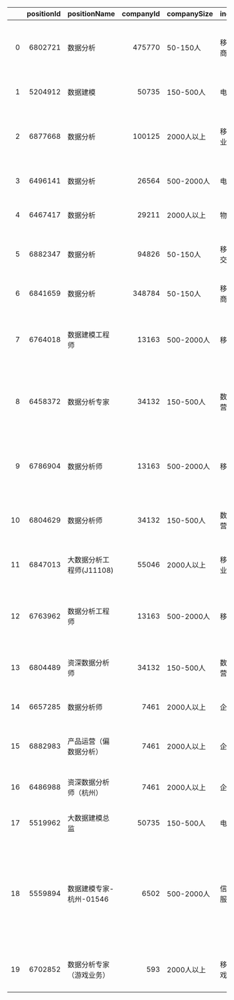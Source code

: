 |    |   positionId | positionName             |   companyId | companySize   | industryField       | financeStage   | companyLabelList                                       | firstType        | secondType   | thirdType    | skillLables                                   | positionLables                                                      | industryLables                                                      | createTime      | formatCreateTime   | district   | businessZones                    |   salary | workYear   | jobNature   | education   | positionAdvantage                        | imState   | lastLogin       |   publisherId |   approve | subwayline   | stationname   | linestaion                               |   latitude |   longitude | hitags                                                                                                                                                                                  |   resumeProcessRate |   resumeProcessDay |   score |   newScore |   matchScore |   matchScoreExplain |   query |   explain |   isSchoolJob |   adWord |   plus |   pcShow |   appShow |   deliver |   gradeDescription |   promotionScoreExplain |   isHotHire |   count | aggregatePositionIds   | famousCompany   |
|---:|-------------:|:-------------------------|------------:|:--------------|:--------------------|:---------------|:-------------------------------------------------------|:-----------------|:-------------|:-------------|:----------------------------------------------|:--------------------------------------------------------------------|:--------------------------------------------------------------------|:----------------|:-------------------|:-----------|:---------------------------------|---------:|:-----------|:------------|:------------|:-----------------------------------------|:----------|:----------------|--------------:|----------:|:-------------|:--------------|:-----------------------------------------|-----------:|------------:|:----------------------------------------------------------------------------------------------------------------------------------------------------------------------------------------|--------------------:|-------------------:|--------:|-----------:|-------------:|--------------------:|--------:|----------:|--------------:|---------:|-------:|---------:|----------:|----------:|-------------------:|------------------------:|------------:|--------:|:-----------------------|:----------------|
|  0 |      6802721 | 数据分析                 |      475770 | 50-150人      | 移动互联网,电商     | A轮            | ['绩效奖金', '带薪年假', '定期体检', '弹性工作']       | 产品|需求|项目类 | 数据分析     | 数据分析     | ['SQL', '数据库', '数据运营', 'BI']           | ['电商', '社交', 'SQL', '数据库', '数据运营', 'BI']                 | ['电商', '社交', 'SQL', '数据库', '数据运营', 'BI']                 | 2020/3/16 11:00 | 11:00发布          | 余杭区     | ['仓前']                         |    37500 | 1-3年      | 全职        | 本科        | 五险一金、弹性工作、带薪年假、年度体检   | today     | 2020/3/16 11:00 |      12022406 |         1 | nan          | nan           | nan                                      |    30.2784 |     120.006 | nan                                                                                                                                                                                     |                  50 |                  1 |     233 |          0 |    15.1019   |                 nan |     nan |       nan |             0 |        0 |    nan |        0 |         0 |         0 |                nan |                     nan |           0 |       0 | []                     | False           |
|  1 |      5204912 | 数据建模                 |       50735 | 150-500人     | 电商                | B轮            | ['年终奖金', '做五休二', '六险一金', '子女福利']       | 开发|测试|运维类 | 数据开发     | 建模         | ['算法', '数据架构']                          | ['算法', '数据架构']                                                | []                                                                  | 2020/3/16 11:08 | 11:08发布          | 滨江区     | ['西兴', '长河']                 |    15000 | 3-5年      | 全职        | 本科        | 六险一金,定期体检,丰厚年终               | disabled  | 2020/3/16 11:08 |       5491688 |         1 | nan          | nan           | nan                                      |    30.188  |     120.201 | nan                                                                                                                                                                                     |                  23 |                  1 |     176 |          0 |    32.5594   |                 nan |     nan |       nan |             0 |        0 |    nan |        0 |         0 |         0 |                nan |                     nan |           0 |       0 | []                     | False           |
|  2 |      6877668 | 数据分析                 |      100125 | 2000人以上    | 移动互联网,企业服务 | 上市公司       | ['节日礼物', '年底双薪', '股票期权', '带薪年假']       | 产品|需求|项目类 | 数据分析     | 数据分析     | ['数据库', '数据分析', 'SQL']                 | ['数据库', 'SQL']                                                   | []                                                                  | 2020/3/16 10:33 | 10:33发布          | 江干区     | ['四季青', '钱江新城']           |     3500 | 1-3年      | 全职        | 本科        | 五险一金 周末双休 不加班 节日福利        | today     | 2020/3/16 10:33 |       5322583 |         1 | 4号线        | 江锦路        | 4号线_城星路;4号线_市民中心;4号线_江锦路 |    30.2415 |     120.213 | nan                                                                                                                                                                                     |                  11 |                  4 |      80 |          0 |    14.9724   |                 nan |     nan |       nan |             0 |        0 |    nan |        0 |         0 |         0 |                nan |                     nan |           0 |       0 | []                     | False           |
|  3 |      6496141 | 数据分析                 |       26564 | 500-2000人    | 电商                | D轮及以上      | ['生日趴', '每月腐败基金', '每月补贴', '年度旅游']     | 开发|测试|运维类 | 数据开发     | 数据分析     | []                                            | ['电商']                                                            | ['电商']                                                            | 2020/3/16 10:10 | 10:10发布          | 江干区     | nan                              |    45000 | 3-5年      | 全职        | 本科        | 年终奖等                                 | threeDays | 2020/3/16 10:10 |       9814560 |         1 | 1号线        | 文泽路        | 1号线_文泽路                             |    30.2994 |     120.35  | nan                                                                                                                                                                                     |                 100 |                  1 |      68 |          0 |    12.8742   |                 nan |     nan |       nan |             0 |        0 |    nan |        0 |         0 |         0 |                nan |                     nan |           0 |       0 | []                     | True            |
|  4 |      6467417 | 数据分析                 |       29211 | 2000人以上    | 物流丨运输          | 上市公司       | ['技能培训', '免费班车', '专项奖金', '岗位晋升']       | 产品|需求|项目类 | 数据分析     | 数据分析     | ['BI', '数据分析', '数据运营']                | ['BI', '数据运营']                                                  | []                                                                  | 2020/3/16 9:56  | 09:56发布          | 余杭区     | ['仓前']                         |    30000 | 3-5年      | 全职        | 大专        | 五险一金                                 | disabled  | 2020/3/16 9:56  |       6392394 |         1 | nan          | nan           | nan                                      |    30.283  |     120.01  | nan                                                                                                                                                                                     |                  20 |                  1 |      66 |          0 |    12.7554   |                 nan |     nan |       nan |             0 |        0 |    nan |        0 |         0 |         0 |                nan |                     nan |           0 |       0 | []                     | True            |
|  5 |      6882347 | 数据分析                 |       94826 | 50-150人      | 移动互联网,社交     | B轮            | ['股票期权', '扁平管理', '五险一金', '岗位晋升']       | 产品|需求|项目类 | 数据分析     | 数据分析     | ['BI', '可视化', '数据分析', '数据库']        | ['音乐', '直播', 'BI', '可视化', '数据库']                          | ['音乐', '直播', 'BI', '可视化', '数据库']                          | 2020/3/16 9:54  | 09:54发布          | 余杭区     | nan                              |    50000 | 1-3年      | 全职        | 本科        | 团建 野生蹦迪 文艺咖 声音发烧友          | threeDays | 2020/3/16 9:54  |      11484869 |         1 | nan          | nan           | nan                                      |    30.2759 |     119.997 | nan                                                                                                                                                                                     |                  16 |                  1 |      66 |          0 |    12.7187   |                 nan |     nan |       nan |             0 |        0 |    nan |        0 |         0 |         0 |                nan |                     nan |           0 |       0 | []                     | False           |
|  6 |      6841659 | 数据分析                 |      348784 | 50-150人      | 移动互联网,电商     | A轮            | ['大牛团队', '扁平管理', '年底双薪', '股票期权']       | 产品|需求|项目类 | 数据分析     | 数据分析     | []                                            | ['工具软件']                                                        | ['工具软件']                                                        | 2020/3/16 9:41  | 09:41发布          | 萧山区     | ['宁围']                         |    30000 | 1-3年      | 全职        | 本科        | 大牛团队 大数据产品                      | threeDays | 2020/3/16 9:41  |      15009222 |         1 | nan          | nan           | nan                                      |    30.2036 |     120.248 | nan                                                                                                                                                                                     |                 100 |                  1 |      65 |          0 |    12.6151   |                 nan |     nan |       nan |             0 |        0 |    nan |        0 |         0 |         0 |                nan |                     nan |           0 |       0 | []                     | False           |
|  7 |      6764018 | 数据建模工程师           |       13163 | 500-2000人    | 移动互联网          | 上市公司       | ['绩效奖金', '股票期权', '年底双薪', '专项奖金']       | 开发|测试|运维类 | 数据开发     | 建模         | ['Hadoop', 'Spark', 'MySQL', 'Oracle']        | ['云计算', '大数据', 'Hadoop', 'Spark', 'MySQL', 'Oracle']          | ['云计算', '大数据', 'Hadoop', 'Spark', 'MySQL', 'Oracle']          | 2020/3/16 11:18 | 11:18发布          | 西湖区     | ['翠苑', '文一路', '古墩路']     |    35000 | 应届毕业生 | 全职        | 不限        | 16-18薪 大数据A股上市公司                | today     | 2020/3/16 11:02 |        158057 |         1 | 2号线        | 丰潭路        | 2号线_古翠路;2号线_丰潭路                |    30.2903 |     120.115 | nan                                                                                                                                                                                     |                   1 |                  1 |      47 |          0 |     3.03324  |                 nan |     nan |       nan |             1 |        0 |    nan |        0 |         0 |         0 |                nan |                     nan |           0 |       0 | []                     | True            |
|  8 |      6458372 | 数据分析专家             |       34132 | 150-500人     | 数据服务,广告营销   | A轮            | ['开放式办公', '扁平管理', '带薪假期', '弹性工作时间'] | 产品|需求|项目类 | 数据分析     | 其他数据分析 | ['数据分析', '数据运营']                      | ['电商', '广告营销', '数据分析', '数据运营']                        | ['电商', '广告营销', '数据分析', '数据运营']                        | 2020/3/16 10:57 | 10:57发布          | 余杭区     | nan                              |    60000 | 5-10年     | 全职        | 本科        | 六险一金、境内外旅游、带薪年假、培训发展 | today     | 2020/3/16 9:51  |       7542546 |         1 | nan          | nan           | nan                                      |    30.2818 |     120.016 | nan                                                                                                                                                                                     |                  83 |                  1 |      24 |          0 |     1.14195  |                 nan |     nan |       nan |             0 |        0 |    nan |        0 |         0 |         0 |                nan |                     nan |           0 |       0 | []                     | False           |
|  9 |      6786904 | 数据分析师               |       13163 | 500-2000人    | 移动互联网          | 上市公司       | ['绩效奖金', '股票期权', '年底双薪', '专项奖金']       | 开发|测试|运维类 | 数据开发     | BI工程师     | ['Hive', '数据挖掘', '数据分析', 'SQLServer'] | ['企业服务', '大数据', 'Hive', '数据挖掘', '数据分析', 'SQLServer'] | ['企业服务', '大数据', 'Hive', '数据挖掘', '数据分析', 'SQLServer'] | 2020/3/16 11:18 | 11:18发布          | 西湖区     | ['翠苑', '文一路', '古墩路']     |    40000 | 1-3年      | 全职        | 本科        | 核心业务，季度奖，年终奖                 | today     | 2020/3/16 11:02 |        158057 |         1 | 2号线        | 丰潭路        | 2号线_古翠路;2号线_丰潭路                |    30.2903 |     120.115 | nan                                                                                                                                                                                     |                   1 |                  1 |      18 |          0 |     1.17736  |                 nan |     nan |       nan |             0 |        0 |    nan |        0 |         0 |         0 |                nan |                     nan |           0 |       0 | []                     | True            |
| 10 |      6804629 | 数据分析师               |       34132 | 150-500人     | 数据服务,广告营销   | A轮            | ['开放式办公', '扁平管理', '带薪假期', '弹性工作时间'] | 产品|需求|项目类 | 数据分析     | 数据分析     | ['数据分析']                                  | ['电商', '广告营销', '数据分析']                                    | ['电商', '广告营销', '数据分析']                                    | 2020/3/16 10:57 | 10:57发布          | 余杭区     | nan                              |    30000 | 不限       | 全职        | 本科        | 六险一金 旅游 带薪年假 培训发展 双休     | today     | 2020/3/16 9:51  |       7542546 |         1 | nan          | nan           | nan                                      |    30.2818 |     120.016 | nan                                                                                                                                                                                     |                  83 |                  1 |      17 |          0 |     1.16187  |                 nan |     nan |       nan |             0 |        0 |    nan |        0 |         0 |         0 |                nan |                     nan |           0 |       0 | []                     | False           |
| 11 |      6847013 | 大数据分析工程师(J11108) |       55046 | 2000人以上    | 移动互联网,企业服务 | 上市公司       | ['技能培训', '年底双薪', '带薪年假', '岗位晋升']       | 开发|测试|运维类 | 数据开发     | 数据分析     | ['数据分析']                                  | ['数据分析']                                                        | []                                                                  | 2020/3/16 9:25  | 09:25发布          | 西湖区     | nan                              |    30000 | 应届毕业生 | 全职        | 本科        | 六险一金 带薪年假 年度体检 周末双休      | today     | 2020/3/16 9:25  |       7722595 |         1 | 2号线        | 武林门        | 2号线_武林门;2号线_沈塘桥                |    30.2788 |     120.146 | nan                                                                                                                                                                                     |                   0 |                  0 |      17 |          0 |     4.24507  |                 nan |     nan |       nan |             1 |        0 |    nan |        0 |         0 |         0 |                nan |                     nan |           0 |       0 | []                     | False           |
| 12 |      6763962 | 数据分析工程师           |       13163 | 500-2000人    | 移动互联网          | 上市公司       | ['绩效奖金', '股票期权', '年底双薪', '专项奖金']       | 开发|测试|运维类 | 数据开发     | 数据分析     | ['Oracle', 'Hadoop', 'Spark', 'MySQL']        | ['云计算', '大数据', 'Oracle', 'Hadoop', 'Spark', 'MySQL']          | ['云计算', '大数据', 'Oracle', 'Hadoop', 'Spark', 'MySQL']          | 2020/3/16 11:18 | 11:18发布          | 西湖区     | ['翠苑', '文一路', '古墩路']     |    20000 | 不限       | 全职        | 本科        | 16-18薪 大数据A股上市公司                | today     | 2020/3/16 11:02 |        158057 |         1 | 2号线        | 丰潭路        | 2号线_古翠路;2号线_丰潭路                |    30.2903 |     120.115 | nan                                                                                                                                                                                     |                   1 |                  1 |      16 |          0 |     1.09105  |                 nan |     nan |       nan |             0 |        0 |    nan |        0 |         0 |         0 |                nan |                     nan |           0 |       0 | []                     | True            |
| 13 |      6804489 | 资深数据分析师           |       34132 | 150-500人     | 数据服务,广告营销   | A轮            | ['开放式办公', '扁平管理', '带薪假期', '弹性工作时间'] | 开发|测试|运维类 | 数据开发     | 数据分析     | ['数据分析']                                  | ['电商', '数据分析']                                                | ['电商', '数据分析']                                                | 2020/3/16 10:57 | 10:57发布          | 余杭区     | nan                              |    30000 | 3-5年      | 全职        | 本科        | 六险一金 旅游 带薪年假 培训发展 双休     | today     | 2020/3/16 9:51  |       7542546 |         1 | nan          | nan           | nan                                      |    30.2818 |     120.016 | nan                                                                                                                                                                                     |                  83 |                  1 |      16 |          0 |     1.07556  |                 nan |     nan |       nan |             0 |        0 |    nan |        0 |         0 |         0 |                nan |                     nan |           0 |       0 | []                     | False           |
| 14 |      6657285 | 数据分析师               |        7461 | 2000人以上    | 企业服务            | 上市公司       | ['工程师氛围', '弹性工作', '扁平管理', '上班不打卡']   | 产品|需求|项目类 | 数据分析     | 数据分析     | ['BI']                                        | ['BI']                                                              | []                                                                  | 2020/3/16 10:59 | 10:59发布          | 西湖区     | nan                              |    37500 | 1-3年      | 全职        | 硕士        | SaaS行业前景                             | today     | 2020/3/16 10:59 |       4169726 |         1 | nan          | nan           | nan                                      |    30.2568 |     120.088 | nan                                                                                                                                                                                     |                 100 |                  1 |      16 |          0 |     1.05343  |                 nan |     nan |       nan |             0 |        0 |    nan |        0 |         0 |         0 |                nan |                     nan |           0 |       0 | []                     | True            |
| 15 |      6882983 | 产品运营（偏数据分析）   |        7461 | 2000人以上    | 企业服务            | 上市公司       | ['工程师氛围', '弹性工作', '扁平管理', '上班不打卡']   | 运营|编辑|客服类 | 运营         | 数据运营     | ['数据分析', '产品运营']                      | ['数据分析', '产品运营']                                            | []                                                                  | 2020/3/16 10:59 | 10:59发布          | 西湖区     | ['西溪']                         |    27500 | 3-5年      | 全职        | 本科        | 上市公司 五险一金 氛围好 发展空间        | today     | 2020/3/16 10:59 |       4169726 |         1 | nan          | nan           | nan                                      |    30.257  |     120.087 | nan                                                                                                                                                                                     |                 100 |                  1 |      15 |          0 |     1.01581  |                 nan |     nan |       nan |             0 |        0 |    nan |        0 |         0 |         0 |                nan |                     nan |           0 |       0 | []                     | True            |
| 16 |      6486988 | 资深数据分析师（杭州）   |        7461 | 2000人以上    | 企业服务            | 上市公司       | ['工程师氛围', '弹性工作', '扁平管理', '上班不打卡']   | 开发|测试|运维类 | 数据开发     | 数据分析     | ['Hive', 'Oracle', 'Spark', 'NLP']            | ['Hive', 'Oracle', 'Spark', 'NLP']                                  | []                                                                  | 2020/3/16 10:59 | 10:59发布          | 西湖区     | nan                              |    37500 | 3-5年      | 全职        | 本科        | 行业前景，晋升空间                       | today     | 2020/3/16 10:59 |       4169726 |         1 | nan          | nan           | nan                                      |    30.2568 |     120.088 | nan                                                                                                                                                                                     |                 100 |                  1 |      15 |          0 |     1.00917  |                 nan |     nan |       nan |             0 |        0 |    nan |        0 |         0 |         0 |                nan |                     nan |           0 |       0 | []                     | True            |
| 17 |      5519962 | 大数据建模总监           |       50735 | 150-500人     | 电商                | B轮            | ['年终奖金', '做五休二', '六险一金', '子女福利']       | 开发|测试|运维类 | 数据开发     | 建模         | []                                            | ['大数据', '互联网金融']                                            | ['大数据', '互联网金融']                                            | 2020/3/16 11:08 | 11:08发布          | 滨江区     | ['西兴', '长河']                 |    37500 | 不限       | 全职        | 本科        | 福利待遇、准上市                         | disabled  | 2020/3/16 11:08 |       5491688 |         1 | nan          | nan           | nan                                      |    30.188  |     120.201 | nan                                                                                                                                                                                     |                  23 |                  1 |      14 |          0 |     2.71945  |                 nan |     nan |       nan |             0 |        0 |    nan |        0 |         0 |         0 |                nan |                     nan |           0 |       0 | []                     | False           |
| 18 |      5559894 | 数据建模专家-杭州-01546  |        6502 | 500-2000人    | 信息安全,数据服务   | D轮及以上      | ['技能培训', '股票期权', '绩效奖金', '岗位晋升']       | 开发|测试|运维类 | 数据开发     | 建模         | ['数据挖掘', 'Spark', '算法']                 | ['银行', '互联网金融', '数据挖掘', 'Spark', '算法']                 | ['银行', '互联网金融', '数据挖掘', 'Spark', '算法']                 | 2020/3/16 11:17 | 11:17发布          | 余杭区     | ['仓前']                         |    30000 | 3-5年      | 全职        | 本科        | 六险一金,年终奖,带薪年假                 | today     | 2020/3/16 11:16 |         81793 |         1 | nan          | nan           | nan                                      |    30.2803 |     120.018 | ['试用期上社保', '年底双薪', '免费下午茶', '学习机会', 'bat背景', '免费体检', 'mac办公', '定期团建', '加班补贴', '试用期上公积金', '免费健身房', '一年调薪2次', '打车报销', '弹性工作'] |                  11 |                  1 |      12 |          0 |     3.03324  |                 nan |     nan |       nan |             0 |        0 |    nan |        0 |         0 |         0 |                nan |                     nan |           0 |       0 | []                     | False           |
| 19 |      6702852 | 数据分析专家（游戏业务） |         593 | 2000人以上    | 移动互联网,游戏     | 不需要融资     | ['五险一金', '交通补助', '绩效奖金', '节日礼物']       | 开发|测试|运维类 | 数据开发     | 数据分析     | ['数据分析']                                  | ['游戏', '数据分析']                                                | ['游戏', '数据分析']                                                | 2020/3/16 10:19 | 10:19发布          | 西湖区     | ['翠苑', '文一路', '高新文教区'] |    37500 | 3-5年      | 全职        | 本科        | 下午茶；六险一金；筑巢计划               | today     | 2020/3/16 10:19 |       7389722 |         1 | 2号线        | 丰潭路        | 2号线_古翠路;2号线_丰潭路                |    30.2902 |     120.117 | nan                                                                                                                                                                                     |                  58 |                  1 |      12 |          0 |     0.834333 |                 nan |     nan |       nan |             0 |        0 |    nan |        0 |         0 |         0 |                nan |                     nan |           0 |       0 | []                     | True            |
